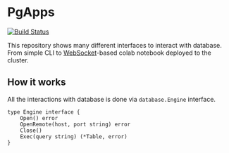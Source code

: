 # PgApps

[![Build Status](https://travis-ci.org/lionell/pgapps.svg?branch=master)](https://travis-ci.org/lionell/pgapps)

This repository shows many different interfaces to interact with database. From simple CLI to [WebSocket]-based colab notebook deployed to the cluster.

## How it works

All the interactions with database is done via `database.Engine` interface.
```(go)
type Engine interface {
	Open() error
	OpenRemote(host, port string) error
	Close()
	Exec(query string) (*Table, error)
}
```

[WebSocket]: https://en.wikipedia.org/wiki/WebSocket
